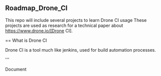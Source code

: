 ## Roadmap_Drone_CI

This repo will include several projects to learn Drone CI usage
These projects are used as research for a technical paper about https://www.drone.io/[Drone CI].

== What is Drone CI

Drone CI is a tool much like jenkins, used for build automation processes.

'''

<btn href="Roadmap_Documentation/src/Ascii_Documentation/5BHIF_Technical_Paper_DroneCI.pdf">Document</btn>
